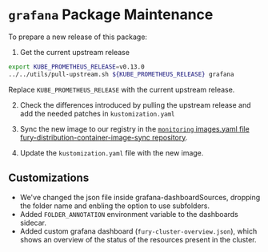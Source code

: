 # `grafana` Package Maintenance

To prepare a new release of this package:

1. Get the current upstream release

```bash
export KUBE_PROMETHEUS_RELEASE=v0.13.0
../../utils/pull-upstream.sh ${KUBE_PROMETHEUS_RELEASE} grafana
```

Replace `KUBE_PROMETHEUS_RELEASE` with the current upstream release.

2. Check the differences introduced by pulling the upstream release and add the needed patches in `kustomization.yaml`

3. Sync the new image to our registry in the [`monitoring` images.yaml file fury-distribution-container-image-sync repository](https://github.com/sighupio/fury-distribution-container-image-sync/blob/main/modules/monitoring/images.yml).

4. Update the `kustomization.yaml` file with the new image.

## Customizations

- We've changed the json file inside grafana-dashboardSources, dropping the folder name and enbling the option to use subfolders.
- Added `FOLDER_ANNOTATION` environment variable to the dashboards sidecar.
- Added custom grafana dashboard (`fury-cluster-overview.json`), which shows an overview of the status of the resources present in the cluster.
